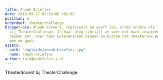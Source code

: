 ```yaml
---
title: Anouk Briefjes
date: 2015-09-27 02:19:00 +02:00
position: 5
onderdeel: theaterchallenge
blogger-bio: Anouk acteert, regisseert en geeft les, onder andere als theaterdocent
  bij TheaterChallenge. In haar blog schrijft ze over wat haar inspireert en aan het
  denken zet. Over haar belevenissen binnen én buiten het theatervak en hoe zij daar
  mee om gaat.
assets:
- path: "/uploads/anouk-briefjes.jpg"
  name: anouk-briefjes
author: info@opde1sterij.nl
---
```


Theaterdocent bij TheaterChallenge.
